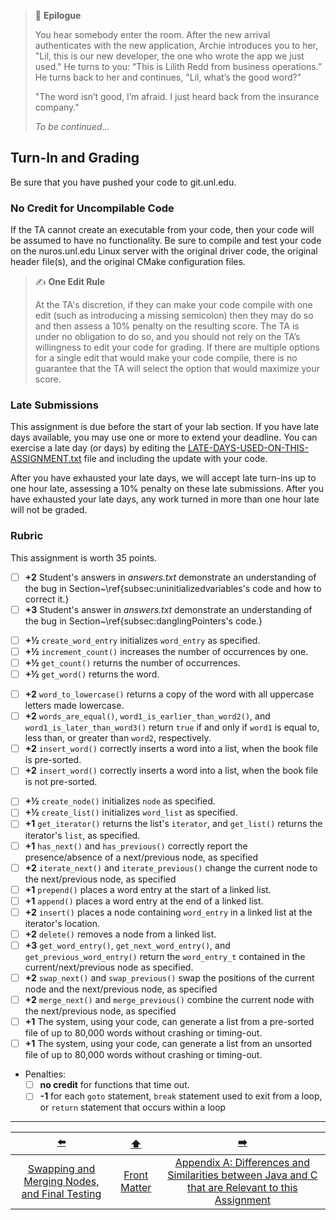 > 📇 **Epilogue**
>
> You hear somebody enter the room.
> After the new arrival authenticates with the new application, Archie introduces you to her,
> "Lil, this is our new developer, the one who wrote the app we just used."
> He turns to you: “This is Lilith Redd from business operations.”
> He turns back to her and continues, "Lil, what’s the good word?"
> 
> "The word isn’t good, I’m afraid. I just heard back from the insurance company."
> 
> *To be continued...*

## Turn-In and Grading

Be sure that you have pushed your code to git.unl.edu.

### No Credit for Uncompilable Code

If the TA cannot create an executable from your code, then your code will be assumed to have no functionality.
Be sure to compile and test your code on the nuros.unl.edu Linux server with the original driver code, the original header file(s), and the original CMake configuration files.

> ✍️ **One Edit Rule**
>
> At the TA's discretion, if they can make your code compile with one edit (such as introducing a missing semicolon) then they may do so and then assess a 10% penalty on the resulting score.
> The TA is under no obligation to do so, and you should not rely on the TA’s willingness to edit your code for grading.
> If there are multiple options for a single edit that would make your code compile, there is no guarantee that the TA will select the option that would maximize your score.

### Late Submissions

This assignment is due before the start of your lab section.
If you have late days available, you may use one or more to extend your deadline.
You can exercise a late day (or days) by editing the [LATE-DAYS-USED-ON-THIS-ASSIGNMENT.txt](../LATE-DAYS-USED-ON-THIS-ASSIGNMENT.txt) file and including the update with your code.

After you have exhausted your late days, we will accept late turn-ins up to one hour late, assessing a 10% penalty on these late submissions.
After you have exhausted your late days, any work turned in more than one hour late will not be graded.

### Rubric

[//]: # (<span style="background-color: lime;">TODO: update</span>)

This assignment is worth 35 points.

<!-- Archie's Code - 5 -->
- [ ] **+2** Student's answers in *answers.txt* demonstrate an understanding of the bug in Section~\ref{subsec:uninitializedvariables's code and how to correct it.}
- [ ] **+3** Student's answer in *answers.txt* demonstrate an understanding of the bug in Section~\ref{subsec:danglingPointers's code.}
<!-- Word Entries - 2 -->
- [ ] **+½** `create_word_entry` initializes `word_entry` as specified.
- [ ] **+½** `increment_count()` increases the number of occurrences by one.
- [ ] **+½** `get_count()` returns the number of occurrences.
- [ ] **+½** `get_word()` returns the word.
<!-- Sorting - 8 -->
- [ ] **+2** `word_to_lowercase()` returns a copy of the word with all uppercase letters made lowercase.
- [ ] **+2** `words_are_equal()`, `word1_is_earlier_than_word2()`, and `word1_is_later_than_word3()` return `true` if and only if `word1` is equal to, less than, or greater than `word2`, respectively.
- [ ] **+2** `insert_word()` correctly inserts a word into a list, when the book file is pre-sorted.
- [ ] **+2** `insert_word()` correctly inserts a word into a list, when the book file is not pre-sorted.
<!-- Linked List - 20 -->
- [ ] **+½** `create_node()` initializes `node` as specified.
- [ ] **+½** `create_list()` initializes `word_list` as specified.
- [ ] **+1** `get_iterator()` returns the list's `iterator`, and `get_list()` returns the iterator's `list`, as specified.
- [ ] **+1** `has_next()` and `has_previous()` correctly report the presence/absence of a next/previous node, as specified
- [ ] **+2** `iterate_next()` and `iterate_previous()` change the current node to the next/previous node, as specified
- [ ] **+1** `prepend()` places a word entry at the start of a linked list.
- [ ] **+1** `append()` places a word entry at the end of a linked list.
- [ ] **+2** `insert()` places a node containing `word_entry` in a linked list at the iterator's location.
- [ ] **+2** `delete()` removes a node from a linked list.
- [ ] **+3** `get_word_entry()`, `get_next_word_entry()`, and `get_previous_word_entry()` return the `word_entry_t` contained in the current/next/previous node as specified.
- [ ] **+2** `swap_next()` and `swap_previous()` swap the positions of the current node and the next/previous node, as specified
- [ ] **+2** `merge_next()` and `merge_previous()` combine the current node with the next/previous node, as specified
- [ ] **+1** The system, using your code, can generate a list from a pre-sorted file of up to 80,000 words without crashing or timing-out.
- [ ] **+1** The system, using your code, can generate a list from an unsorted file of up to 80,000 words without crashing or timing-out.
- Penalties:
  - [ ] **no credit** for functions that time out.
  - [ ] **-1** for each `goto` statement, `break` statement used to exit from a loop, or `return` statement that occurs within a loop

---

|                      [⬅️](12-swap-merge-nodes.md)                       |      [⬆️](../README.md)      |                                                [➡️](AA-JavaVsC.md)                                                |
|:-----------------------------------------------------------------------:|:----------------------------:|:-----------------------------------------------------------------------------------------------------------------:|
| [Swapping and Merging Nodes, and Final Testing](12-swap-merge-nodes.md) | [Front Matter](../README.md) | [Appendix A: Differences and Similarities between Java and C that are Relevant to this Assignment](AA-JavaVsC.md) |
